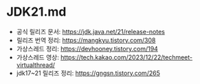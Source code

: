 # JDK21.md
- 공식 릴리즈 문서: https://jdk.java.net/21/release-notes
- 릴리즈 번역 정리: https://mangkyu.tistory.com/308
- 가상스레드 정리: https://devhooney.tistory.com/194
- 가상스레드 영상: https://tech.kakao.com/2023/12/22/techmeet-virtualthread/
- jdk17~21 릴리즈 정리: https://gngsn.tistory.com/265
